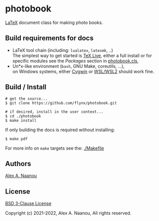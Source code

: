 # photobook

[LaTeX](https://www.latex-project.org/) document class for making photo books.


## Build requirements for docs

- LaTeX tool chain (including: `lualatex`, `latexmk`, ..)  
  The simplest way to get started is [TeX Live](https://www.tug.org/texlive/), 
  either a full install or for specific modules see the _Packages_ section 
  in [photobook.cls](./photobook.cls),
- Un\*x-like environment (`bash`, GNU Make, coreutils, ...),  
  on Windows systems, either [Cygwin](https://www.cygwin.com/) or 
  [WSL/WSL2](https://en.wikipedia.org/wiki/Windows_Subsystem_for_Linux) 
  should work fine.



## Build / Install

```shell
# get the source...
$ git clone https://github.com/flynx/photobook.git

# if desired, install in the user context...
$ cd ./photobook
$ make install
```

If only building the docs is required without installing:
```shell
$ make pdf 
```

For more info on `make` targets see the: [./Makefile](./Makefile)



## Authors

[Alex A. Naanou](https://github.com/flynx)



## License

[BSD 3-Clause License](./LICENSE)

Copyright (c) 2021-2022, Alex A. Naanou,
All rights reserved.


